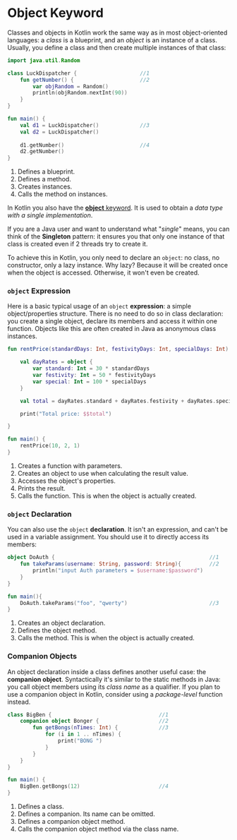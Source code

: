 # Object Keyword

Classes and objects in Kotlin work the same way as in most object-oriented languages: a *class* is a blueprint, and an *object* is an instance of a class. Usually, you define a class and then create multiple instances of that class:

<div class="language-kotlin" theme="idea" data-min-compiler-version="1.3">

```kotlin
import java.util.Random

class LuckDispatcher {                    //1 
    fun getNumber() {                     //2 
        var objRandom = Random()
        println(objRandom.nextInt(90))
    }
}

fun main() {
    val d1 = LuckDispatcher()             //3
    val d2 = LuckDispatcher()
    
    d1.getNumber()                        //4 
    d2.getNumber()
}
```

</div>

1. Defines a blueprint.
2. Defines a method.
3. Creates instances.
4. Calls the method on instances. 

In Kotlin you also have the [**object** keyword](https://kotlinlang.org/docs/reference/object-declarations.html). It is used to obtain a *data type with a single implementation*.

If you are a Java user and want to understand what "*single*" means, you can think of the **Singleton** pattern:
it ensures you that only one instance of that class is created even if 2 threads try to create it.

To achieve this in Kotlin, you only need to declare an `object`: no class, no constructor, only a lazy instance.
Why lazy? Because it will be created once when the object is accessed. Otherwise, it won't even be created.

### `object` Expression

Here is a basic typical usage of an `object` **expression**: a simple object/properties structure.
There is no need to do so in class declaration: you create a single object, declare its members and access it within one function. 
Objects like this are often created in Java as anonymous class instances.

<div class="language-kotlin" theme="idea" data-min-compiler-version="1.3">

```kotlin
fun rentPrice(standardDays: Int, festivityDays: Int, specialDays: Int): Unit {  //1

    val dayRates = object {                                                     //2
        var standard: Int = 30 * standardDays
        var festivity: Int = 50 * festivityDays
        var special: Int = 100 * specialDays
    }

    val total = dayRates.standard + dayRates.festivity + dayRates.special       //3

    print("Total price: $$total")                                               //4

}

fun main() {
    rentPrice(10, 2, 1)                                                         //5
}
```

</div>

1. Creates a function with parameters.
2. Creates an object to use when calculating the result value.
3. Accesses the object's properties.
4. Prints the result.
5. Calls the function. This is when the object is actually created.

### `object` Declaration

You can also use the `object` **declaration**. It isn't an expression, and can't be used in a variable assignment. You should use it to directly access its members:

<div class="language-kotlin" theme="idea" data-min-compiler-version="1.3">

```kotlin
object DoAuth {                                                 //1 
    fun takeParams(username: String, password: String){         //2 
        println("input Auth parameters = $username:$password")
    }
}

fun main(){
    DoAuth.takeParams("foo", "qwerty")                          //3
}

```

</div>

1. Creates an object declaration.
2. Defines the object method.
3. Calls the method. This is when the object is actually created.

### Companion Objects

An object declaration inside a class defines another useful case: the **companion object**. 
Syntactically it's similar to the static methods in Java: you call object members using its *class name* as a qualifier.
If you plan to use a companion object in Kotlin, consider using a *package-level* function instead.  

<div class="language-kotlin" theme="idea" data-min-compiler-version="1.3">

```kotlin
class BigBen {                                  //1 
    companion object Bonger {                   //2
        fun getBongs(nTimes: Int) {             //3
            for (i in 1 .. nTimes) {
                print("BONG ")
            }
        }
    }
}

fun main() {
    BigBen.getBongs(12)                         //4
}
```

</div>

1. Defines a class.
2. Defines a companion. Its name can be omitted.
3. Defines a companion object method.
4. Calls the companion object method via the class name.
